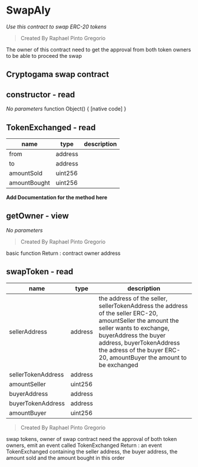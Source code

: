 # SwapAly
_Use this contract to swap ERC-20 tokens_
> Created By Raphael Pinto Gregorio

The owner of this contract need to get the approval from both token owners to be able to proceed the swap
## Cryptogama swap contract

## constructor - read
_No parameters_
function Object() {
    [native code]
}

## TokenExchanged - read
|name |type |description
|-----|-----|-----------
|from|address|
|to|address|
|amountSold|uint256|
|amountBought|uint256|
**Add Documentation for the method here**

## getOwner - view
_No parameters_
> Created By Raphael Pinto Gregorio

basic function
Return : contract owner address

## swapToken - read
|name |type |description
|-----|-----|-----------
|sellerAddress|address|the address of the seller, sellerTokenAddress the address of the seller ERC-20, amountSeller the amount the seller wants to exchange, buyerAddress the buyer address, buyerTokenAddress the adress of the buyer ERC-20, amountBuyer the amount to be exchanged
|sellerTokenAddress|address|
|amountSeller|uint256|
|buyerAddress|address|
|buyerTokenAddress|address|
|amountBuyer|uint256|
> Created By Raphael Pinto Gregorio

swap tokens, owner of swap contract need the approval of both token owners, emit an event called TokenExchanged
Return : an event TokenExchanged containing the seller address, the buyer address, the amount sold and the amount bought in this order